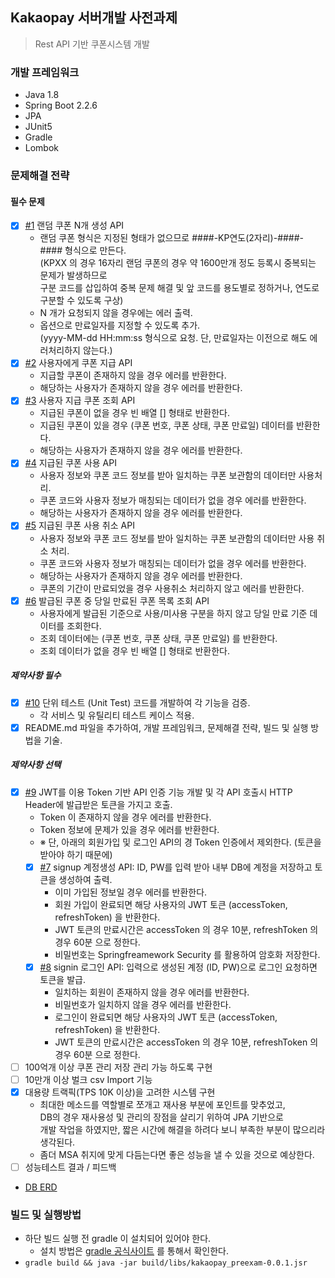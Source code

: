 ## Kakaopay 서버개발 사전과제

> Rest API 기반 쿠폰시스템 개발

### 개발 프레임워크
* Java 1.8
* Spring Boot 2.2.6
* JPA
* JUnit5
* Gradle
* Lombok

### 문제해결 전략
#### 필수 문제 
- [x] [#1](https://github.com/minov87/kakaopay-preexam/issues/1) 랜덤 쿠폰 N개 생성 API
  - 랜덤 쿠폰 형식은 지정된 형태가 없으므로 ####-KP연도(2자리)-####-#### 형식으로 만든다.  
    (KPXX 의 경우 16자리 랜덤 쿠폰의 경우 약 1600만개 정도 등록시 중복되는 문제가 발생하므로  
    구분 코드를 삽입하여 중복 문제 해결 및 앞 코드를 용도별로 정하거나, 연도로 구분할 수 있도록 구상)
  - N 개가 요청되지 않을 경우에는 에러 출력.
  - 옵션으로 만료일자를 지정할 수 있도록 추가.   
    (yyyy-MM-dd HH:mm:ss 형식으로 요청. 단, 만료일자는 이전으로 해도 에러처리하지 않는다.)
- [x] [#2](https://github.com/minov87/kakaopay-preexam/issues/2) 사용자에게 쿠폰 지급 API 
  - 지급할 쿠폰이 존재하지 않을 경우 에러를 반환한다.
  - 해당하는 사용자가 존재하지 않을 경우 에러를 반환한다.
- [x] [#3](https://github.com/minov87/kakaopay-preexam/issues/3) 사용자 지급 쿠폰 조회 API
  - 지급된 쿠폰이 없을 경우 빈 배열 [] 형태로 반환한다.
  - 지급된 쿠폰이 있을 경우 (쿠폰 번호, 쿠폰 상태, 쿠폰 만료일) 데이터를 반환한다.
  - 해당하는 사용자가 존재하지 않을 경우 에러를 반환한다.
- [x] [#4](https://github.com/minov87/kakaopay-preexam/issues/4) 지급된 쿠폰 사용 API
  - 사용자 정보와 쿠폰 코드 정보를 받아 일치하는 쿠폰 보관함의 데이터만 사용처리.
  - 쿠폰 코드와 사용자 정보가 매칭되는 데이터가 없을 경우 에러를 반환한다.
  - 해당하는 사용자가 존재하지 않을 경우 에러를 반환한다.
- [x] [#5](https://github.com/minov87/kakaopay-preexam/issues/5) 지급된 쿠폰 사용 취소 API
  - 사용자 정보와 쿠폰 코드 정보를 받아 일치하는 쿠폰 보관함의 데이터만 사용 취소 처리.
  - 쿠폰 코드와 사용자 정보가 매칭되는 데이터가 없을 경우 에러를 반환한다.
  - 해당하는 사용자가 존재하지 않을 경우 에러를 반환한다.
  - 쿠폰의 기간이 만료되었을 경우 사용취소 처리하지 않고 에러를 반환한다.
- [x] [#6](https://github.com/minov87/kakaopay-preexam/issues/6) 발급된 쿠폰 중 당일 만료된 쿠폰 목록 조회 API
  - 사용자에게 발급된 기준으로 사용/미사용 구분을 하지 않고 당일 만료 기준 데이터를 조회한다.
  - 조회 데이터에는 (쿠폰 번호, 쿠폰 상태, 쿠폰 만료일) 를 반환한다.
  - 조회 데이터가 없을 경우 빈 배열 [] 형태로 반환한다.

##### 제약사항 필수
- [x] [#10](https://github.com/minov87/kakaopay-preexam/issues/10) 단위 테스트 (Unit Test) 코드를 개발하여 각 기능을 검증.
  - 각 서비스 및 유틸리티 테스트 케이스 적용.
- [x] README.md 파일을 추가하여, 개발 프레임워크, 문제해결 전략, 빌드 및 실행 방법을 기술.

##### 제약사항 선택
- [x] [#9](https://github.com/minov87/kakaopay-preexam/issues/9) JWT를 이용 Token 기반 API 인증 기능 개발 및 각 API 호출시 HTTP Header에 발급받은 토큰을 가지고 호출.
  - Token 이 존재하지 않을 경우 에러를 반환한다.
  - Token 정보에 문제가 있을 경우 에러를 반환한다.
  - ※ 단, 아래의 회원가입 및 로그인 API의 경 Token 인증에서 제외한다. (토큰을 받아야 하기 때문에)
  - [x] [#7](https://github.com/minov87/kakaopay-preexam/issues/7) signup 계정생성 API: ID, PW를 입력 받아 내부 DB에 계정을 저장하고 토큰을 생성하여 출력.
    - 이미 가입된 정보일 경우 에러를 반환한다.
    - 회원 가입이 완료되면 해당 사용자의 JWT 토큰 (accessToken, refreshToken) 을 반환한다.
    - JWT 토큰의 만료시간은 accessToken 의 경우 10분, refreshToken 의 경우 60분 으로 정한다.
    - 비밀번호는 Springfreamework Security 를 활용하여 암호화 저장한다.
  - [x] [#8](https://github.com/minov87/kakaopay-preexam/issues/8) signin 로그인 API: 입력으로 생성된 계정 (ID, PW)으로 로그인 요청하면 토큰을 발급.
    - 일치하는 회원이 존재하지 않을 경우 에러를 반환한다.
    - 비밀번호가 일치하지 않을 경우 에러를 반환한다.
    - 로그인이 완료되면 해당 사용자의 JWT 토큰 (accessToken, refreshToken) 을 반환한다.
    - JWT 토큰의 만료시간은 accessToken 의 경우 10분, refreshToken 의 경우 60분 으로 정한다.
- [ ] 100억개 이상 쿠폰 관리 저장 관리 가능 하도록 구현
- [ ] 10만개 이상 벌크 csv Import 기능
- [x] 대용량 트랙픽(TPS 10K 이상)을 고려한 시스템 구현
  - 최대한 메소드를 역할별로 쪼개고 재사용 부분에 포인트를 맞추었고,   
    DB의 경우 재사용성 및 관리의 장점을 살리기 위하여 JPA 기반으로    
    개발 작업을 하였지만, 짧은 시간에 해결을 하려다 보니 부족한 부분이 많으리라 생각된다.
  - 좀더 MSA 취지에 맞게 다듬는다면 좋은 성능을 낼 수 있을 것으로 예상한다.
- [ ] 성능테스트 결과 / 피드백
  
- [DB ERD](https://www.erdcloud.com/d/o5MEyDk9nRgfZYNSN)

### 빌드 및 실행방법
- 하단 빌드 실행 전 gradle 이 설치되어 있어야 한다.
  - 설치 방법은 [gradle 공식사이트](https://gradle.org/install/) 를 통해서 확인한다.
- `gradle build && java -jar build/libs/kakaopay_preexam-0.0.1.jsr`